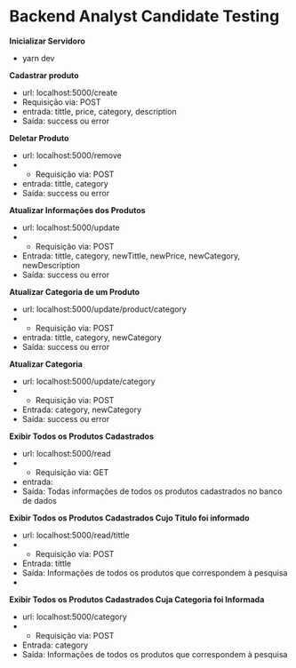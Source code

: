 <h1>Backend Analyst Candidate Testing</h1>

<strong>Inicializar Servidoro</strong>

- yarn dev

<strong>Cadastrar produto</strong>

- url: localhost:5000/create
- Requisição via: POST
- entrada: tittle, price, category, description
- Saída: success ou error

<strong>Deletar Produto</strong>

- url: localhost:5000/remove
- - Requisição via: POST
- entrada: tittle, category
- Saída: success ou error

<strong>Atualizar Informações dos Produtos</strong>

- url: localhost:5000/update
- - Requisição via: POST
- Entrada: tittle, category, newTittle, newPrice, newCategory, newDescription
- Saída: success ou error

<strong>Atualizar Categoria de um Produto</strong>

- url: localhost:5000/update/product/category
- - Requisição via: POST
- entrada: tittle, category, newCategory
- Saída: success ou error

<strong>Atualizar Categoria</strong>

- url: localhost:5000/update/category
- - Requisição via: POST
- Entrada: category, newCategory
- Saída: success ou error

<strong>Exibir Todos os Produtos Cadastrados</strong>

- url: localhost:5000/read
- - Requisição via: GET
- entrada:
- Saída: Todas informações de todos os produtos cadastrados no banco de dados

<strong>Exibir Todos os Produtos Cadastrados Cujo Título foi informado</strong>

- url: localhost:5000/read/tittle
- - Requisição via: POST
- Entrada: tittle
- Saída: Informações de todos os produtos que correspondem à pesquisa
- 
<strong>Exibir Todos os Produtos Cadastrados Cuja Categoria foi Informada</strong>

- url: localhost:5000/category
- - Requisição via: POST
- Entrada: category
- Saída: Informações de todos os produtos que correspondem à pesquisa
